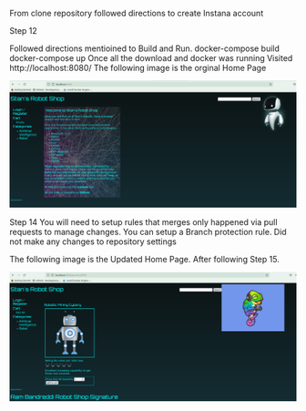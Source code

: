 From clone repository followed directions to create Instana account

Step 12

Followed directions mentioined to Build and Run.
docker-compose build
docker-compose up
Once all the download and docker was running
Visited http://localhost:8080/
The following image is the orginal Home Page

![Alt text](/images/StanHomePage.png?raw=true "Orginal Home Page")


Step 14
You will need to setup rules that merges only happened via pull requests to manage changes. You can setup a Branch protection rule. Did not make any changes to repository settings




The following image is the Updated Home Page. After following Step 15.

![Alt text](/images/UpdateHomePage.png?raw=true "Updated Home Page")
